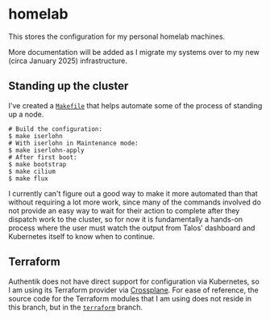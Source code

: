 # homelab

This stores the configuration for my personal homelab machines.

More documentation will be added as I migrate my systems over to my new (circa January 2025) infrastructure.

## Standing up the cluster

I've created a [`Makefile`](/Makefile) that helps automate some of the process of standing up a node.

```shell
# Build the configuration:
$ make iserlohn
# With iserlohn in Maintenance mode:
$ make iserlohn-apply
# After first boot:
$ make bootstrap
$ make cilium
$ make flux
```

I currently can't figure out a good way to make it more automated than that without requiring a lot more work, since many of the commands involved do not provide an easy way to wait for their action to complete after they dispatch work to the cluster, so for now it is fundamentally a hands-on process where the user must watch the output from Talos' dashboard and Kubernetes itself to know when to continue.

## Terraform

Authentik does not have direct support for configuration via Kubernetes, so I am using its Terraform provider via [Crossplane](https://crossplane.io). For ease of reference, the source code for the Terraform modules that I am using does not reside in this branch, but in the [`terraform`](https://github.com/typedrat/homelab/tree/terraform) branch.

